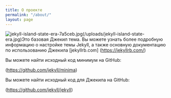 ```yaml
---
title: О проекте
permalink: "/about/"
layout: page
---
```


![jekyll-island-state-era-7a5ceb.jpg](/uploads/jekyll-island-state-era-7a5ceb.jpg)(/uploads/jekyll-island-state-era.jpg)Это базовая Джекил тема. Вы можете узнать более подробную информацию о настройке темы Jekyll, а также основную документацию по использованию  Джекила [jekyllrb.com] (https://jekyllrb.com/)

Вы можете найти исходный код минимум на GitHub:

 (https://github.com/jekyll/minima)

Вы можете найти исходный код для Джекила на GitHub:

 (https://github.com/jekyll/jekyll)